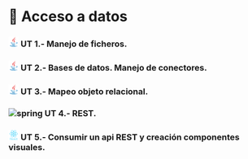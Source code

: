 # 📌 Acceso a datos

<h3 align="left"><img src="https://raw.githubusercontent.com/devicons/devicon/master/icons/java/java-original.svg" alt="java" width="20" height="20"/> UT 1.- Manejo de ficheros.</h3>

<h3 align="left"><img src="https://raw.githubusercontent.com/devicons/devicon/master/icons/java/java-original.svg" alt="java" width="20" height="20"/> UT 2.- Bases de datos. Manejo de conectores.</h3>
   
<h3 align="left"><img src="https://raw.githubusercontent.com/devicons/devicon/master/icons/java/java-original.svg" alt="java" width="20" height="20"/> UT 3.- Mapeo objeto relacional.</h3>

<h3 align="left"><img src="https://www.vectorlogo.zone/logos/springio/springio-icon.svg" alt="spring" width="20" height="20"/> UT 4.- REST.</h3>

<h3 align="left"><img src="https://raw.githubusercontent.com/devicons/devicon/master/icons/react/react-original-wordmark.svg" alt="react" width="20" height="20"/> UT 5.- Consumir un api REST y creación componentes visuales. </h3>
